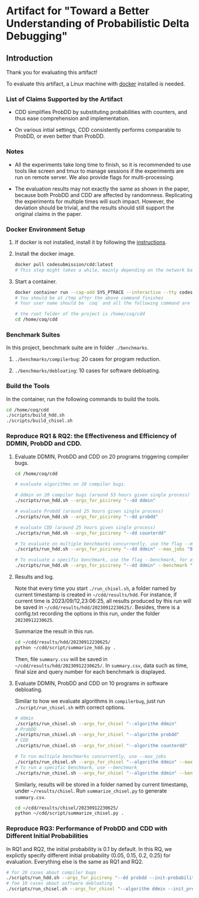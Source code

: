 # Artifact for "Toward a Better Understanding of Probabilistic Delta Debugging"

## Introduction

Thank you for evaluating this artifact!

To evaluate this artifact, a Linux machine with [docker](https://docs.docker.com/get-docker/) installed is needed.

### List of Claims Supported by the Artifact

- CDD simplifies ProbDD by substituting probabilities with counters, and thus ease comprehension and implementation.

- On various intial settings, CDD consistently performs comparable to ProbDD, or even better than ProbDD.

### Notes

- All the experiments take long time to finish, so it is recommended to use tools like screen and tmux to manage sessions if the experiments are run on remote server. We also provide flags for multi-processing.

- The evaluation results may not exactly the same as shown in the paper, because both ProbDD and CDD are affected by randomness. Replicating the experiments for multiple times will such impact. However, the deviation should be trivial, and the results should still support the original claims in the paper.

### Docker Environment Setup

1. If docker is not installed, install it by following the [instructions](https://docs.docker.com/get-docker/).
2. Install the docker image.

   ```bash
   docker pull codesubmission/cdd:latest
   # This step might takes a while, mainly depending on the network bandwidth. It also takes up much disk space (nearly 80GB)
   ```

3. Start a container.

   ```bash
   docker container run --cap-add SYS_PTRACE --interactive --tty codesubmission/cdd:latest /bin/bash
   # You should be at /tmp after the above command finishes
   # Your user name should be `coq` and all the following command are executed in docker

   # the root folder of the project is /home/coq/cdd
   cd /home/coq/cdd
   ```

### Benchmark Suites

In this project,
benchmark suite are in folder `./benchmarks`.

1. `./benchmarks/compilerbug`: 20 cases for program reduction.

2. `./benchmarks/debloating`: 10 cases for software debloating.

### Build the Tools

In the container, run the following commands to build the tools.

```bash
cd /home/coq/cdd
./scripts/build_hdd.sh
./scripts/build_chisel.sh
```

### Reproduce RQ1 & RQ2: the Effectiveness and Efficiency of DDMIN, ProbDD and CDD.

1. Evaluate DDMIN, ProbDD and CDD on 20 programs triggering compiler bugs.

   ```bash
   cd /home/coq/cdd

   # evaluate algorithms on 20 compiler bugs.

   # ddmin on 20 compiler bugs (around 53 hours given single process)
   ./scripts/run_hdd.sh --args_for_picireny "--dd ddmin"

   # evaluate Probdd (around 25 hours given single process)
   ./scripts/run_hdd.sh --args_for_picireny "--dd probdd"

   # evaluate CDD (around 25 hours given single process)
   ./scripts/run_hdd.sh --args_for_picireny "--dd counterdd"

   # To evaluate on multiple benchmarks concurrently, use the flag --max_jobs, for example:
   ./scripts/run_hdd.sh --args_for_picireny "--dd ddmin" --max_jobs "8"

   # To evaluate a specific benchmark, use the flag --benchmark, for example:
   ./scripts/run_hdd.sh --args_for_picireny "--dd ddmin" --benchmark "clang-22382"
   ```

2. Results and log.

   Note that every time you start `./run_chisel.sh`, a folder named by current timestamp is created in
   `~/cdd/results/hdd`.
   For instance, if current time is 2023/09/12,23:06:25, all results produced by this run will be saved in `~/cdd/results/hdd/20230912230625/`. Besides, there is a config.txt recording the options in this run, under the folder `20230912230625`.

   Summarize the result in this run.

   ```bash
   cd ~/cdd/results/hdd/20230912230625/
   python ~/cdd/script/summarize_hdd.py .
   ```

   Then, file `summary.csv` will be saved in `~/cdd/results/hdd/20230912230625/`.
   In `summary.csv`, data such as time, final size and query number for each benchmark is displayed.

3. Evaluate DDMIN, ProbDD and CDD on 10 programs in software debloating.

   Similar to how we evaluate algorithms in `compilerbug`, just run `./script/run_chisel.sh` with correct options.

   ```bash
   # ddmin
   ./scripts/run_chisel.sh --args_for_chisel "--algorithm ddmin"
   # ProbDD
   ./scripts/run_chisel.sh --args_for_chisel "--algorithm probdd"
   # CDD
   ./scripts/run_chisel.sh --args_for_chisel "--algorithm counterdd"

   # To run multiple benchmarks concurrently, use --max_jobs
   ./scripts/run_chisel.sh --args_for_chisel "--algorithm ddmin" --max_jobs "8"
   # To run a specific benchmark, use --benchmark
   ./scripts/run_chisel.sh --args_for_chisel "--algorithm ddmin" --benchmark "mkdir-5.2.1"
   ```

   Similarly, results will be stored in a folder named by current timestamp, under `~/results/chisel`. Run `summarize_chisel.py` to generate `summary.csv`.

   ```bash
   cd ~/cdd/results/chisel/20230912230625/
   python ~/cdd/script/summarize_chisel.py .
   ```

### Reproduce RQ3: Performance of ProbDD and CDD with Different Initial Probabilities

In RQ1 and RQ2, the initial probability is 0.1 by default. In this RQ, we explictly specify different initial probability (0.05, 0.15, 0.2, 0.25) for evaluation. Everything else is the same as RQ1 and RQ2.

```bash
# for 20 cases about compiler bugs
./scripts/run_hdd.sh --args_for_picireny "--dd probdd --init-probability 0.05"
# foe 10 cases about software debloating
./scripts/run_chisel.sh --args_for_chisel "--algorithm ddmin --init_probability 0.05"
```
